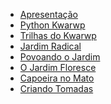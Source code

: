 <!---
Open Source program Pynoplia - Copyright © 2024  Carlo Oliveira** <carlo@nce.ufrj.br>,
PDX-License-Identifier:** `GNU General Public License v3.0 or later <http://is.gd/3Udt>`_.
-->
- [Apresentação](README)
- [Python Kwarwp](inicial)
- [Trilhas do Kwarwp](kwarwp_o)
- [Jardim Radical](../sbce/o_jogo)
- [Povoando o Jardim](../sbce/o_elenco)
- [O Jardim Floresce](../sbce/o_movimento)
- [Capoeira no Mato](../sbce/a_capoeira)
- [Criando Tomadas](tomada_inicial.md)